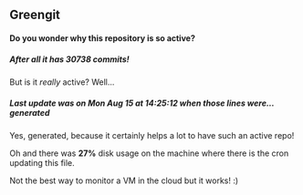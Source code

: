 ## Greengit

#### Do you wonder why this repository is so active?

##### After all it has 30738 commits!

But is it *really* active? Well...

##### Last update was on Mon Aug 15 at 14:25:12 when those lines were... generated

Yes, generated, because it certainly helps a lot to have such an active repo!

Oh and there was **27%** disk usage on the machine
where there is the cron updating this file.

Not the best way to monitor a VM in the cloud but it works! :)
